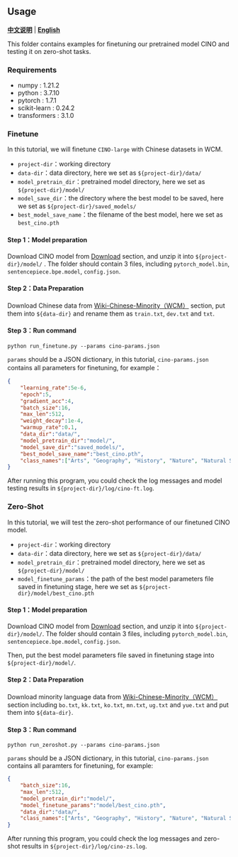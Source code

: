## Usage

[**中文说明**](README.md) | [**English**](README_EN.md)

This folder contains examples for finetuning our pretrained model CINO and testing it on zero-shot tasks.

### Requirements
- numpy : 1.21.2
- python : 3.7.10
- pytorch : 1.7.1
- scikit-learn : 0.24.2
- transformers : 3.1.0

### Finetune

In this tutorial, we will finetune `CINO-large` with Chinese datasets in WCM.
- `project-dir`：working directory
- `data-dir`：data directory, here we set as `${project-dir}/data/`
- `model_pretrain_dir`：pretrained model directory, here we set as `${project-dir}/model/`
- `model_save_dir`：the directory where the best model to be saved, here we set as `${project-dir}/saved_models/`
- `best_model_save_name`：the filename of the best model, here we set as `best_cino.pth`

#### Step 1：Model preparation
Download CINO model from [Download](https://github.com/ymcui/Chinese-Minority-PLM/blob/main/README_EN.md#Download) section, and unzip it into `${project-dir}/model/` .
The folder should contain 3 files, including `pytorch_model.bin`, `sentencepiece.bpe.model`, `config.json`.

#### Step 2：Data Preparation
Download Chinese data from [Wiki-Chinese-Minority（WCM）](https://github.com/ymcui/Chinese-Minority-PLM/blob/main/README_EN.md#Dataset-for-Chinese-Minority-Languages) section, put them into `${data-dir}` and rename them as `train.txt`, `dev.txt` and `txt`.

#### Step 3：Run command
```shell
python run_finetune.py --params cino-params.json
```
`params` should be  a JSON dictionary, in this tutorial, `cino-params.json` contains all parameters  for finetuning, for example：
```json
{
    "learning_rate":5e-6,
    "epoch":5,
    "gradient_acc":4,
    "batch_size":16,
    "max_len":512,
    "weight_decay":1e-4,
    "warmup_rate":0.1,
    "data_dir":"data/",
    "model_pretrain_dir":"model/", 
    "model_save_dir":"saved_models/",
    "best_model_save_name":"best_cino.pth",
    "class_names":["Arts", "Geography", "History", "Nature", "Natural Science", "Personage", "Technology", "Education", "Economy", "Health"] 
}
```

After running this program, you could check the log messages  and model testing results in `${project-dir}/log/cino-ft.log`.


### Zero-Shot

In this tutorial, we will test the zero-shot performance of our finetuned CINO model.

- `project-dir`：working directory
- `data-dir`：data directory, here we set as `${project-dir}/data/`
- `model_pretrain_dir`：pretrained model directory, here we set as  `${project-dir}/model/`
- `model_finetune_params`：the path of the best model parameters file saved in finetuning stage, here we set as `${project-dir}/model/best_cino.pth`

#### Step 1：Model preparation
Download CINO model from [Download](https://github.com/ymcui/Chinese-Minority-PLM/blob/main/README_EN.md#Download) section, and unzip it into `${project-dir}/model/`.
The folder should contain 3 files, including `pytorch_model.bin`, `sentencepiece.bpe.model`, `config.json`.

Then, put the best model parameters file saved in finetuning stage into `${project-dir}/model/`.

#### Step 2：Data Preparation
Download minority language data  from [Wiki-Chinese-Minority（WCM）](https://github.com/ymcui/Chinese-Minority-PLM/blob/main/README_EN.md#Dataset-for-Chinese-Minority-Languages) section including `bo.txt`, `kk.txt`, `ko.txt`, `mn.txt`, `ug.txt` and `yue.txt` and put them into `${data-dir}`.

#### Step 3：Run command
```shell
python run_zeroshot.py --params cino-params.json
```
`params` should be  a JSON dictionary, in this tutorial, `cino-params.json` contains all paramters  for finetuning, for example:
```json
{
    "batch_size":16,
    "max_len":512,
    "model_pretrain_dir":"model/",
    "model_finetune_params":"model/best_cino.pth",
    "data_dir":"data/",
    "class_names":["Arts", "Geography", "History", "Nature", "Natural Science", "Personage", "Technology", "Education", "Economy", "Health"]
}
```

After running this program, you could check the log messages  and zero-shot results in `${project-dir}/log/cino-zs.log`.


